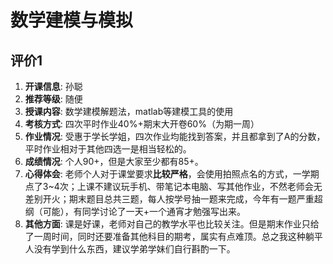 # 数学建模与模拟

## 评价1

1. **开课信息**: 孙聪
2. **推荐等级**: 随便
3. **授课内容**: 数学建模解题法，matlab等建模工具的使用
4. **考核方式**: 四次平时作业40%+期末大开卷60%（为期一周）
5. **作业情况**: 受惠于学长学姐，四次作业均能找到答案，并且都拿到了A的分数，平时作业相对于其他四选一是相当轻松的。
6. **成绩情况**: 个人90+，但是大家至少都有85+。
7. **心得体会**: 老师个人对于课堂要求**比较严格**，会使用拍照点名的方式，一学期点了3~4次；上课不建议玩手机、带笔记本电脑、写其他作业，不然老师会无差别开火；期末题目总共三题，每人按学号抽一题来完成，今年有一题严重超纲（可能），有同学讨论了一天+一个通宵才勉强写出来。
8. **其他方面**: 课是好课，老师对自己的教学水平也比较关注。但是期末作业只给了一周时间，同时还要准备其他科目的期考，属实有点难顶。总之我这种躺平人没有学到什么东西，建议学弟学妹们自行斟酌一下。
